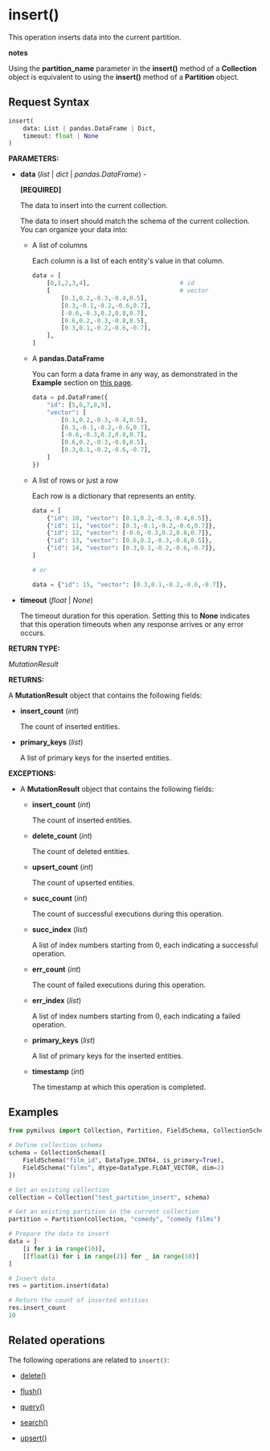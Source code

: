 # insert()

This operation inserts data into the current partition.

<div class="admonition note">

<p><b>notes</b></p>

<p>Using the <strong>partition_name</strong> parameter in the <strong>insert()</strong> method of a <strong>Collection</strong> object is equivalent to using the <strong>insert()</strong> method of a <strong>Partition</strong> object.</p>

</div>

## Request Syntax

```python
insert(
    data: List | pandas.DataFrame | Dict, 
    timeout: float | None
)
```

**PARAMETERS:**

- **data** (*list* | *dict* | *pandas.DataFrame*) -

    **[REQUIRED]**

    The data to insert into the current collection.

    The data to insert should match the schema of the current collection. You can organize your data into:

    - A list of columns

        Each column is a list of each entity's value in that column.

        ```python
        data = [
            [0,1,2,3,4],                         # id
            [                                    # vector
                [0.1,0.2,-0.3,-0.4,0.5],
                [0.3,-0.1,-0.2,-0.6,0.7],
                [-0.6,-0.3,0.2,0.8,0.7],
                [0.6,0.2,-0.3,-0.8,0.5],
                [0.3,0.1,-0.2,-0.6,-0.7],
            ],
        ]
        ```

    - A **pandas.DataFrame**

        You can form a data frame in any way, as demonstrated in the **Example** section on [this page](https://pandas.pydata.org/docs/reference/api/pandas.DataFrame.html).

        ```python
        data = pd.DataFrame({
            "id": [5,6,7,8,9],
            "vector": [
                [0.1,0.2,-0.3,-0.4,0.5],
                [0.3,-0.1,-0.2,-0.6,0.7],
                [-0.6,-0.3,0.2,0.8,0.7],
                [0.6,0.2,-0.3,-0.8,0.5],
                [0.3,0.1,-0.2,-0.6,-0.7],
            ]
        })
        ```

    - A list of rows or just a row

        Each row is a dictionary that represents an entity.

        ```python
        data = [
            {"id": 10, "vector": [0.1,0.2,-0.3,-0.4,0.5]},
            {"id": 11, "vector": [0.3,-0.1,-0.2,-0.6,0.7]},
            {"id": 12, "vector": [-0.6,-0.3,0.2,0.8,0.7]},
            {"id": 13, "vector": [0.6,0.2,-0.3,-0.8,0.5]},
            {"id": 14, "vector": [0.3,0.1,-0.2,-0.6,-0.7]},
        ]
        
        # or 
        
        data = {"id": 15, "vector": [0.3,0.1,-0.2,-0.6,-0.7]},
        ```

- **timeout** (*float* | *None*)  

    The timeout duration for this operation. Setting this to **None** indicates that this operation timeouts when any response arrives or any error occurs.

**RETURN TYPE:**

*MutationResult*

**RETURNS:**

A **MutationResult** object that contains the following fields:

- **insert_count** (*int*)

    The count of inserted entities.

- **primary_keys** (*list*)

    A list of primary keys for the inserted entities.

**EXCEPTIONS:**

- A **MutationResult** object that contains the following fields:

    - **insert_count** (*int*)

        The count of inserted entities.

    - **delete_count** (*int*)

        The count of deleted entities.

    - **upsert_count** (*int*)

        The count of upserted entities.

    - **succ_count** (*int*)

        The count of successful executions during this operation.

    - **succ_index** (*list*)

        A list of index numbers starting from 0, each indicating a successful operation.

    - **err_count** (*int*)

        The count of failed executions during this operation.

    - **err_index** (*list*)

        A list of index numbers starting from 0, each indicating a failed operation.

    - **primary_keys** (*list*)

        A list of primary keys for the inserted entities.

    - **timestamp** (*int*)

        The timestamp at which this operation is completed.

## Examples

```python
from pymilvus import Collection, Partition, FieldSchema, CollectionSchema, DataType

# Define collection schema    
schema = CollectionSchema([
    FieldSchema("film_id", DataType.INT64, is_primary=True),
    FieldSchema("films", dtype=DataType.FLOAT_VECTOR, dim=2)
])

# Get an existing collection
collection = Collection("test_partition_insert", schema)

# Get an existing partition in the current collection
partition = Partition(collection, "comedy", "comedy films")

# Prepare the data to insert
data = [
    [i for i in range(10)],
    [[float(i) for i in range(2)] for _ in range(10)]
]

# Insert data
res = partition.insert(data)

# Return the count of inserted entities
res.insert_count
10
```

## Related operations

The following operations are related to `insert()`:

- [delete()](delete.md)

- [flush()](flush.md)

- [query()](query.md)

- [search()](search.md)

- [upsert()](upsert.md)

